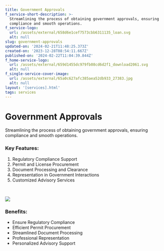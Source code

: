 ```yaml
---
title: Government Approvals
f_service-short-description: >-
  Streamlining the process of obtaining government approvals, ensuring
  compliance and smooth operations.
f_service-logo:
  url: /assets/external/658d6e1cef7573cbb6311135_loan.svg
  alt: null
slug: government-approvals
updated-on: '2024-02-21T11:48:25.373Z'
created-on: '2023-12-28T08:54:11.667Z'
published-on: '2024-02-22T11:04:39.844Z'
f_home-service-logo:
  url: /assets/external/659d1455dc979fb08cd6d2f1_download2061.svg
  alt: null
f_single-service-cover-image:
  url: /assets/external/65a0c627afc385aea52db933_27383.jpg
  alt: null
layout: '[services].html'
tags: services
---
```


Government Approvals
====================

Streamlining the process of obtaining government approvals, ensuring compliance and smooth operations.

### Key Features:

1.  Regulatory Compliance Support
2.  Permit and License Procurement
3.  Document Processing and Clearance
4.  Representation in Government Interactions
5.  Customized Advisory Services

‍

![](/assets/external/65a0c636e815822661133461_1850.jpg)

### Benefits:

*   Ensure Regulatory Compliance
*   Efficient Permit Procurement
*   Streamlined Document Processing
*   Professional Representation
*   Personalized Advisory Support
